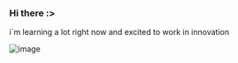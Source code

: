 ### Hi there :>
i´m learning a lot right now and excited to work in innovation

![image](https://github.com/user-attachments/assets/54d664cc-30ef-448d-9a63-4cfcea7864a7)


<!--
**iangmenpor/iangmenpor** is a ✨ _special_ ✨ repository because its `README.md` (this file) appears on your GitHub profile.

Here are some ideas to get you started:

- 🔭 I’m currently working on ...
- 🌱 I’m currently learning ...
- 👯 I’m looking to collaborate on ...
- 🤔 I’m looking for help with ...
- 💬 Ask me about ...
- 📫 How to reach me: ...
- 😄 Pronouns: ...
- ⚡ Fun fact: ...
-->
